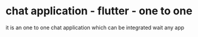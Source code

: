 # chat application - flutter - one to one 
 it is an one to one chat application which can be integrated wait any app
